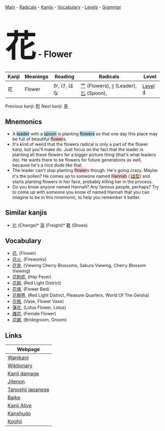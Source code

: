 <style> bigfont {font-size: 100px}</style>
[Main](../index.md) -
[Radicals](../radicals.md) -
[Kanjis](../kanjis.md) -
[Vocabulary](../vocabulary.md) -
[Levels](../levels.md) -
[Grammar](../grammar.md)
# <bigfont> 花</bigfont> - Flower 

| Kanji | Meanings | Reading | Radicals | Level |
| --- | --- | --- | --- | --- |
| 花 | Flower | か, け, はな | [艹](../radicals/艹.md) (Flowers), [ｲ](../radicals/ｲ.md) (Leader), [匕](../radicals/匕.md) (Spoon),  | [Level 4](../levels/wk_level4.md) |

Previous kanji: [町](町.md) Next kanji: [見](見.md) 

## Mnemonics
 * A <span style="background-color:#ADD8E6"> leader</span> with a <span style="background-color:#ADD8E6"> spoon</span> is planting <span style="background-color:#ADD8E6"> flowers</span> so that one day this place may be full of beautiful <span style="background-color:#ffcccb"> flower</span>s.
* It's kind of weird that the flowers radical is only a part of the flower kanji, but you'll make do. Just focus on the fact that the leader is planting all these flowers for a bigger picture thing (that's what leaders do). He wants there to be flowers for future generations as well, because he's a nice dude like that.
* The leader can't stop planting <span style="background-color:#ffcccb"> flower</span>s though. He's going crazy. Maybe it's the pollen? He comes up to someone named <span style="background-color:#ffcccb"> Hannah</span> (<span style="background-color:#fed8b1"> [はな](https://jisho.org/search/はな)</span>) and starts planting flowers in her face, probably killing her in the process.
* Do you know anyone named Hannah? Any famous people, perhaps? Try to come up with someone you know of named Hannah that you can imagine to be in this mnemonic, to help you remember it better.


## Similar kanjis
 * [化](化.md) (Change)* [貨](貨.md) (Freight)* [靴](靴.md) (Shoes)


## Vocabulary
 * [花](../vocabulary/花.md), (Flower)
* [花火](../vocabulary/花.md), (Fireworks)
* [花見](../vocabulary/花.md), (Viewing Cherry Blossoms, Sakura Viewing, Cherry Blossom Viewing)
* [花粉症](../vocabulary/花.md), (Hay Fever)
* [花柳](../vocabulary/花.md), (Red Light District)
* [花壇](../vocabulary/花.md), (Flower Bed)
* [花柳界](../vocabulary/花.md), (Red Light District, Pleasure Quarters, World Of The Geisha)
* [花瓶](../vocabulary/花.md), (Vase, Flower Vase)
* [蓮花](../vocabulary/花.md), (Lotus Flower, Lotus)
* [雌花](../vocabulary/花.md), (Female Flower)
* [花婿](../vocabulary/花.md), (Bridegroom, Groom)



## Links 

| Webpage |
| --- |
| [Wanikani          ](https://www.wanikani.com/kanji/花) |
| [Wiktionary        ](https://en.wiktionary.org/wiki/花) |
| [Kanji damage      ](http://www.kanjidamage.com/kanji/search?utf8=✓&q=花) |
| [Jitenon           ](https://jitenon.com/kanji/花) |
| [Tanoshii japanese ](https://www.tanoshiijapanese.com/dictionary/kanji.cfm?k=花) |
| [Baike             ](https://baike.baidu.com/item/花) |
| [Kanji Alive       ](https://app.kanjialive.com/花) |
| [Kanshudo          ](https://www.kanshudo.com/searchmn?q=花) |
| [Koohii            ](https://kanji.koohii.com/study/kanji/花) |

